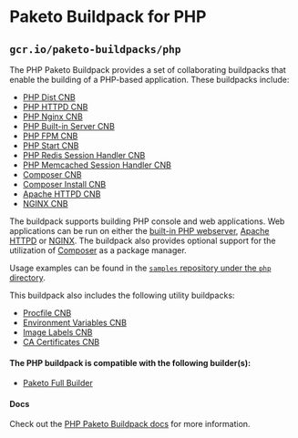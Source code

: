 # Paketo Buildpack for PHP
## `gcr.io/paketo-buildpacks/php`

The PHP Paketo Buildpack provides a set of collaborating buildpacks that
enable the building of a PHP-based application. These buildpacks include:
- [PHP Dist CNB](https://github.com/paketo-buildpacks/php-dist)
- [PHP HTTPD CNB](https://github.com/paketo-buildpacks/php-httpd)
- [PHP Nginx CNB](https://github.com/paketo-buildpacks/php-nginx)
- [PHP Built-in Server CNB](https://github.com/paketo-buildpacks/php-builtin-server)
- [PHP FPM CNB](https://github.com/paketo-buildpacks/php-fpm)
- [PHP Start CNB](https://github.com/paketo-buildpacks/php-start)
- [PHP Redis Session Handler CNB](https://github.com/paketo-buildpacks/php-redis-session-handler)
- [PHP Memcached Session Handler CNB](https://github.com/paketo-buildpacks/php-memcached-session-handler)
- [Composer CNB](https://github.com/paketo-buildpacks/composer)
- [Composer Install CNB](https://github.com/paketo-buildpacks/composer-install)
- [Apache HTTPD CNB](https://github.com/paketo-buildpacks/httpd)
- [NGINX CNB](https://github.com/paketo-buildpacks/nginx)

The buildpack supports building PHP console and web applications. Web
applications can be run on either the [built-in PHP
webserver](https://www.php.net/manual/en/features.commandline.webserver.php),
[Apache HTTPD](https://httpd.apache.org/) or [NGINX](https://www.nginx.com/).
The buildpack also provides optional support for the utilization of
[Composer](https://getcomposer.org) as a package manager.

Usage examples can be found in the
[`samples` repository under the `php` directory](https://github.com/paketo-buildpacks/samples/tree/main/php).

This buildpack also includes the following utility buildpacks:
- [Procfile CNB](https://github.com/paketo-buildpacks/procfile)
- [Environment Variables CNB](https://github.com/paketo-buildpacks/environment-variables)
- [Image Labels CNB](https://github.com/paketo-buildpacks/image-labels)
- [CA Certificates CNB](https://github.com/paketo-buildpacks/ca-certificates)

#### The PHP buildpack is compatible with the following builder(s):

- [Paketo Full Builder](https://github.com/paketo-buildpacks/full-builder)

#### Docs

Check out the [PHP Paketo Buildpack
docs](https://paketo.io/docs/buildpacks/language-family-buildpacks/php) for
more information.
